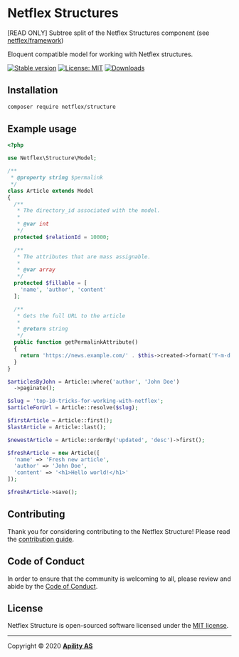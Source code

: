 # Netflex Structures

[READ ONLY] Subtree split of the Netflex Structures component (see [netflex/framework](https://github.con/netflex-sdk/framework))

Eloquent compatible model for working with Netflex structures.

<a href="https://packagist.org/packages/netflex/structure"><img src="https://img.shields.io/packagist/v/netflex/structure?label=stable" alt="Stable version"></a>
<a href="https://opensource.org/licenses/MIT"><img src="https://img.shields.io/github/license/netflex-sdk/structure.svg" alt="License: MIT"></a>
<a href="https://packagist.org/packages/netflex/structure/stats"><img src="https://img.shields.io/packagist/dm/netflex/structure" alt="Downloads"></a>

## Installation

```bash
composer require netflex/structure
```

## Example usage

```php
<?php

use Netflex\Structure\Model;

/**
 * @property string $permalink
 */
class Article extends Model
{
  /**
   * The directory_id associated with the model.
   *
   * @var int
   */
  protected $relationId = 10000;

  /**
   * The attributes that are mass assignable.
   *
   * @var array
   */
  protected $fillable = [
    'name', 'author', 'content'
  ];

  /**
   * Gets the full URL to the article
   *
   * @return string
   */
  public function getPermalinkAttribute()
  {
    return 'https://news.example.com/' . $this->created->format('Y-m-d') - '/' . $this->url;
  }
}

$articlesByJohn = Article::where('author', 'John Doe')
  ->paginate();

$slug = 'top-10-tricks-for-working-with-netflex';
$articleForUrl = Article::resolve($slug);

$firstArticle = Article::first();
$lastArticle = Article::last();

$newestArticle = Article::orderBy('updated', 'desc')->first();

$freshArticle = new Article([
  'name' => 'Fresh new article',
  'author' => 'John Doe',
  'content' => '<h1>Hello world!</h1>'
]);

$freshArticle->save();
```

## Contributing

Thank you for considering contributing to the Netflex Structure! Please read the [contribution guide](CONTRIBUTING.md).

## Code of Conduct

In order to ensure that the community is welcoming to all, please review and abide by the [Code of Conduct](CODE_OF_CONDUCT.md).

## License

Netflex Structure is open-sourced software licensed under the [MIT license](LICENSE.md).

<hr>

Copyright &copy; 2020 **[Apility AS](https://apility.no)**
